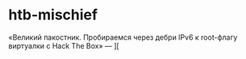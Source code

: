 htb-mischief
==========

«Великий пакостник. Пробираемся через дебри IPv6 к root-флагу виртуалки с Hack The Box» — [\]\[](https://xakep.ru/2019/07/16/mischief/)
